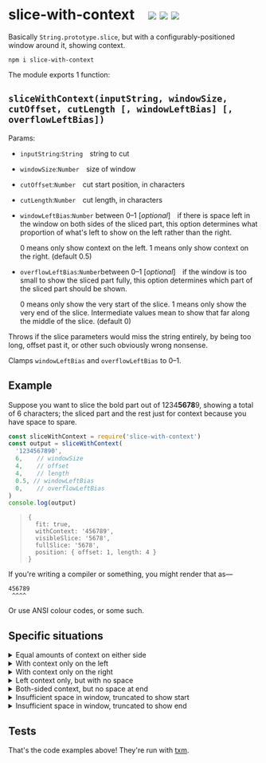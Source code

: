 # slice-with-context&emsp;[![](https://img.shields.io/npm/v/slice-with-context.svg?style=flat-square)](https://www.npmjs.com/package/slice-with-context) [![](https://img.shields.io/travis/anko/slice-with-context.svg?style=flat-square)](https://travis-ci.org/anko/slice-with-context) [![](https://img.shields.io/david/anko/slice-with-context?style=flat-square)](https://david-dm.org/anko/slice-with-context)

Basically `String.prototype.slice`, but with a configurably-positioned window
around it, showing context.

    npm i slice-with-context

The module exports 1 function:

## `sliceWithContext(inputString, windowSize, cutOffset, cutLength [, windowLeftBias] [, overflowLeftBias])`

Params:

 - `inputString`:`String`&emsp;string to cut
 - `windowSize`:`Number`&emsp;size of window
 - `cutOffset`:`Number`&emsp;cut start position, in characters
 - `cutLength`:`Number`&emsp;cut length, in characters
 - `windowLeftBias`:`Number` between 0–1 [*optional*]&emsp;if there is space
   left in the window on both sides of the sliced part, this option determines
   what proportion of what's left to show on the left rather than the right.

   0 means only show context on the left. 1 means only show context on the
   right. (default 0.5)

 - `overflowLeftBias`:`Number`between 0–1 [*optional*]&emsp;if the window is
   too small to show the sliced part fully, this option determines which part
   of the sliced part should be shown.

   0 means only show the very start of the slice. 1 means only show the very
   end of the slice.  Intermediate values mean to show that far along the
   middle of the slice.  (default 0)

Throws if the slice parameters would miss the string entirely, by being too
long, offset past it, or other such obviously wrong nonsense.

Clamps `windowLeftBias` and `overflowLeftBias` to 0–1.

<!-- !test program
  # Replace `require` with current directory, then run with node.
  node -e "
  const stdin = require('fs').readFileSync(0, 'utf-8')
  process.stdout.write(
    stdin.replace(
      /require\('slice-with-context'\)/g,
      'require(\'.\')'))
  " | node
-->

## Example

Suppose you want to slice the bold part out of 1234<b>5678</b>9, showing a
total of 6 characters; the sliced part and the rest just for context because
you have space to spare.

<!-- !test in example -->

```js
const sliceWithContext = require('slice-with-context')
const output = sliceWithContext(
  '1234567890',
  6,    // windowSize
  4,    // offset
  4,    // length
  0.5, // windowLeftBias
  0,    // overflowLeftBias
)
console.log(output)
```

<!-- !test out example -->

> ```
> {
>   fit: true,
>   withContext: '456789',
>   visibleSlice: '5678',
>   fullSlice: '5678',
>   position: { offset: 1, length: 4 }
> }
> ```

If you're writing a compiler or something, you might render that as—

    456789
     ^^^^

Or use ANSI colour codes, or some such.

## Specific situations

<details><summary>
Equal amounts of context on either side
</summary>

<!-- !test in basic -->

```js
const sliceWithContext = require('slice-with-context')
const output = sliceWithContext(
  '1234567890',
  6,   // windowSize
  4,   // offset
  4,   // length
  0.5, // windowLeftBias
  0,   // overflowLeftBias
)
console.log(output)
```

<!-- !test out basic -->

> ```
> {
>   fit: true,
>   withContext: '456789',
>   visibleSlice: '5678',
>   fullSlice: '5678',
>   position: { offset: 1, length: 4 }
> }
> ```
</details>



<details><summary>
With context only on the left
</summary>

<!-- !test in left context only -->

```js
const sliceWithContext = require('slice-with-context')
const output = sliceWithContext(
  '1234567890',
  6, // windowSize
  4, // offset
  4, // length
  1, // windowLeftBias
  0, // overflowLeftBias
)
console.log(output)
```

<!-- !test out left context only-->

> ```
> {
>   fit: true,
>   withContext: '345678',
>   visibleSlice: '5678',
>   fullSlice: '5678',
>   position: { offset: 2, length: 4 }
> }
> ```
</details>



<details><summary>
With context only on the right
</summary>

<!-- !test in right context only -->

```js
const sliceWithContext = require('slice-with-context')
const output = sliceWithContext(
  '1234567890',
  6, // windowSize
  4, // offset
  4, // length
  0, // windowLeftBias
  0, // overflowLeftBias
)
console.log(output)
```

<!-- !test out right context only-->

> ```
> {
>   fit: true,
>   withContext: '567890',
>   visibleSlice: '5678',
>   fullSlice: '5678',
>   position: { offset: 0, length: 4 }
> }
> ```
</details>



<details><summary>
Left context only, but with no space
</summary>

<!-- !test in left context with no space -->

```js
const sliceWithContext = require('slice-with-context')
const output = sliceWithContext(
  '1234567890',
  6, // windowSize
  0, // offset
  4, // length
  1, // windowLeftBias
  0, // overflowLeftBias
)
console.log(output)
```

<!-- !test out left context with no space -->

> ```
> {
>   fit: true,
>   withContext: '123456',
>   visibleSlice: '1234',
>   fullSlice: '1234',
>   position: { offset: 0, length: 4 }
> }
> ```
</details>



<details><summary>
Both-sided context, but no space at end
</summary>

<!-- !test in both sides context but at end -->

```js
const sliceWithContext = require('slice-with-context')
const output = sliceWithContext(
  '1234567890',
  6, // windowSize
  6, // offset
  4, // length
  0.5, // windowLeftBias
  0, // overflowLeftBias
)
console.log(output)
```

<!-- !test out both sides context but at end -->

> ```
> {
>   fit: true,
>   withContext: '567890',
>   visibleSlice: '7890',
>   fullSlice: '7890',
>   position: { offset: 2, length: 4 }
> }
> ```
</details>



<details><summary>
Insufficient space in window, truncated to show start
</summary>

<!-- !test in truncate to left -->

```js
const sliceWithContext = require('slice-with-context')
const output = sliceWithContext(
  '1234567890',
  6, // windowSize
  0, // offset
  8, // length
  1, // windowLeftBias
  1, // overflowLeftBias
)
console.log(output)
```

<!-- !test out truncate to left -->

> ```
> {
>   fit: false,
>   withContext: '123456',
>   visibleSlice: '123456',
>   fullSlice: '12345678',
>   position: { offset: 0, length: 6 }
> }
> ```
</details>



<details><summary>
Insufficient space in window, truncated to show end
</summary>

<!-- !test in truncate to right -->

```js
const sliceWithContext = require('slice-with-context')
const output = sliceWithContext(
  '1234567890',
  6, // windowSize
  0, // offset
  8, // length
  1, // windowLeftBias
  0, // overflowLeftBias
)
console.log(output)
```

<!-- !test out truncate to right -->

> ```
> {
>   fit: false,
>   withContext: '345678',
>   visibleSlice: '345678',
>   fullSlice: '12345678',
>   position: { offset: 0, length: 6 }
> }
> ```
</details>

## Tests

That's the code examples above!  They're run with
[txm](https://github.com/anko/txm).
